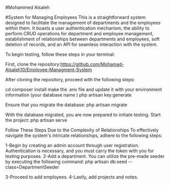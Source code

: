 
#Mohammed Alsaleh 

#System for Managing Employees 
This is a straightforward system designed to facilitate the management of departments and the employees within them. It boasts a user authentication mechanism, the ability to perform CRUD operations for department and employee management, establishment of relationships between departments and employees, soft deletion of records, and an API for seamless interaction with the system.

To begin testing, follow these steps in your terminal:

First, clone the repository:https://github.com/Mohamad-Alsaleh10/Employee-Managment-System

After cloning the repository, proceed with the following steps:

cd <project folder-name>
composer install
make the .env file and update it with your environment information (your database name )
php artisan key:generate


Ensure that you migrate the database:
php artisan migrate

With the database migrated, you are now prepared to initiate testing. Start the project:
php artisan serve


Follow These Steps Due to the Complexity of Relationships
To effectively navigate the system's intricate relationships, adhere to the following steps:

1-Begin by creating an admin account through user registration. Authentication is necessary, and you must carry the token with you for testing purposes.
2-Add a department. You can utilize the pre-made seeder by executing the following command:
php artisan db:seed --class=DepartmentSeeder

3-Proceed to add employees.
4-Lastly, add projects and notes.



